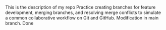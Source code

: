 This is the description of my repo
Practice creating branches for feature development, merging branches, and resolving merge conflicts to simulate a common collaborative workflow on Git and GitHub.
Modification in main branch. Done
